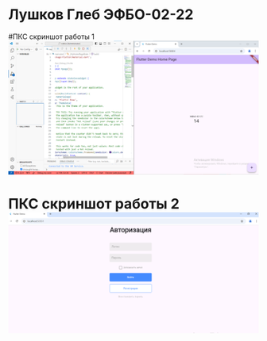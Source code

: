 # Лушков Глеб ЭФБО-02-22

#ПКС скриншот работы 1 ![alt text](image-1.png)

# ПКС скриншот работы 2 ![alt text](image.png)
